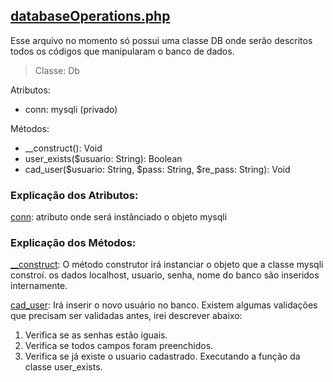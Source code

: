 ## [databaseOperations.php](databaseOperations.php)
Esse arquivo no momento só possui uma classe DB onde serão descritos todos os códigos que manipularam o banco de dados.


> Classe: Db

Atributos:

- <a id="conn">conn</a>: mysqli (privado)

Métodos:

- <a id="construct">__construct()</a>: Void
- <a id="user_exists">user_exists</a>($usuario: String): Boolean
- <a id="cad_user">cad_user</a>($usuario: String, $pass: String, $re_pass: String): Void

### Explicação dos Atributos:

[conn](#conn): atributo onde será instânciado o objeto mysqli

### Explicação dos Métodos:

[__construct](#construct): O método construtor irá instanciar o objeto que a classe mysqli constroí. os dados localhost, usuario, senha, nome do banco são inseridos internamente.

[cad_user](#cad_user): Irá inserir o novo usuário no banco. Existem algumas validações que precisam ser validadas antes, irei descrever abaixo:

1. Verifica se as senhas estão iguais.
2. Verifica se todos campos foram preenchidos.
3. Verifica se já existe o usuario cadastrado. Executando a função da classe <a id="user_exists">user_exists</a>.

